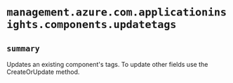# `management.azure.com.applicationinsights.components.updatetags`

## `summary`
Updates an existing component's tags. To update other fields use the CreateOrUpdate method.


